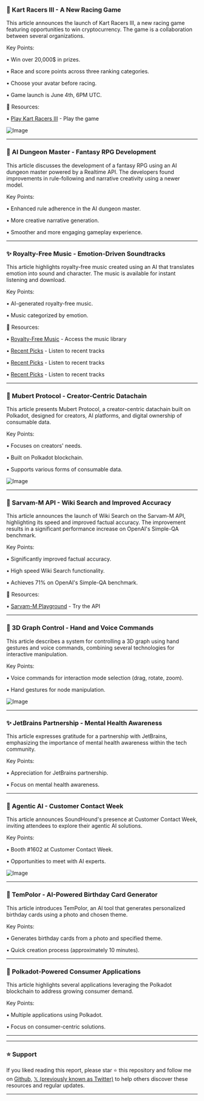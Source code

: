 ### 🚀 Kart Racers III -  A New Racing Game

This article announces the launch of Kart Racers III, a new racing game featuring opportunities to win cryptocurrency.  The game is a collaboration between several organizations.

Key Points:

• Win over 20,000$ in prizes.


• Race and score points across three ranking categories.


• Choose your avatar before racing.


• Game launch is June 4th, 6PM UTC.


🔗 Resources:

• [Play Kart Racers III](http://play.intraverse.io) - Play the game


![Image](https://pbs.twimg.com/amplify_video_thumb/1929961516213661696/img/E3omReyuUYOrTNVI.jpg)


---

### 🤖 AI Dungeon Master - Fantasy RPG Development

This article discusses the development of a fantasy RPG using an AI dungeon master powered by a Realtime API.  The developers found improvements in rule-following and narrative creativity using a newer model.

Key Points:

• Enhanced rule adherence in the AI dungeon master.


• More creative narrative generation.


• Smoother and more engaging gameplay experience.



---

### ✨ Royalty-Free Music - Emotion-Driven Soundtracks

This article highlights royalty-free music created using an AI that translates emotion into sound and character.  The music is available for instant listening and download.


Key Points:

• AI-generated royalty-free music.


• Music categorized by emotion.



🔗 Resources:

• [Royalty-Free Music](https://evokemusic.short.gy/0601) -  Access the music library


• [Recent Picks](https://evokemusic.short.gy/0531) - Listen to recent tracks


• [Recent Picks](https://evokemusic.short.gy/0530) - Listen to recent tracks


• [Recent Picks](https://evokemusic.short.gy/0529) - Listen to recent tracks


---

### 🤖 Mubert Protocol - Creator-Centric Datachain

This article presents Mubert Protocol, a creator-centric datachain built on Polkadot, designed for creators, AI platforms, and digital ownership of consumable data.

Key Points:

• Focuses on creators' needs.


• Built on Polkadot blockchain.


• Supports various forms of consumable data.


![Image](https://pbs.twimg.com/media/GsNLOYfXgAAw-iu?format=jpg&name=small)


---

### 🤖 Sarvam-M API - Wiki Search and Improved Accuracy

This article announces the launch of Wiki Search on the Sarvam-M API, highlighting its speed and improved factual accuracy.  The improvement results in a significant performance increase on OpenAI's Simple-QA benchmark.

Key Points:

• Significantly improved factual accuracy.


• High speed Wiki Search functionality.


• Achieves 71% on OpenAI's Simple-QA benchmark.


🔗 Resources:

• [Sarvam-M Playground](https://dashboard.sarvam.ai/playground) - Try the API


---

### 🤖 3D Graph Control - Hand and Voice Commands

This article describes a system for controlling a 3D graph using hand gestures and voice commands, combining several technologies for interactive manipulation.

Key Points:

• Voice commands for interaction mode selection (drag, rotate, zoom).


• Hand gestures for node manipulation.



![Image](https://pbs.twimg.com/amplify_video_thumb/1927039021894549505/img/ksNOsELEPO7pbJlJ.jpg)

---

### ✨ JetBrains Partnership - Mental Health Awareness

This article expresses gratitude for a partnership with JetBrains, emphasizing the importance of mental health awareness within the tech community.

Key Points:

• Appreciation for JetBrains partnership.


• Focus on mental health awareness.



---

### 🚀 Agentic AI - Customer Contact Week

This article announces SoundHound's presence at Customer Contact Week, inviting attendees to explore their agentic AI solutions.

Key Points:

• Booth #1602 at Customer Contact Week.


• Opportunities to meet with AI experts.


![Image](https://pbs.twimg.com/amplify_video_thumb/1927754293601243136/img/oFb0d9hHRjbnzvpY.jpg)


---

### 🚀 TemPolor - AI-Powered Birthday Card Generator

This article introduces TemPolor, an AI tool that generates personalized birthday cards using a photo and chosen theme.

Key Points:

• Generates birthday cards from a photo and specified theme.


• Quick creation process (approximately 10 minutes).



---

### 🤖 Polkadot-Powered Consumer Applications

This article highlights several applications leveraging the Polkadot blockchain to address growing consumer demand.

Key Points:

• Multiple applications using Polkadot.


• Focus on consumer-centric solutions.



---


---

### ⭐️ Support

If you liked reading this report, please star ⭐️ this repository and follow me on [Github](https://github.com/Drix10), [𝕏 (previously known as Twitter)](https://x.com/DRIX_10_) to help others discover these resources and regular updates.

---